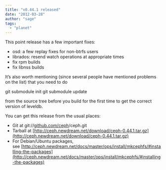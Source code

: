 ```yaml
---
title: "v0.44.1 released"
date: "2012-03-28"
author: "sage"
tags: 
  - "planet"
---
```


This point release has a few important fixes:

- osd: a few replay fixes for non-btrfs users
- librados: resend watch operations at appropriate times
- fix rpm builds
- fix libnss builds

It’s also worth mentioning (since several people have mentioned problems on the list) that you need to do

git submodule init
git submodule update

from the source tree before you build for the first time to get the correct version of leveldb.

You can get this release from the usual places:

- Git at git://[github.com/ceph](http://github.com/ceph)/ceph.git
- Tarball at [http://ceph.newdream.net/download/ceph-0.44.1.tar.gz](http://ceph.newdream.net/download/ceph-0.44.1.tar.gz)
- For Debian/Ubuntu packages, see [http://ceph.newdream.net/docs/master/ops/install/mkcephfs/#installing-the-packages](http://ceph.newdream.net/docs/master/ops/install/mkcephfs/#installing-the-packages)

